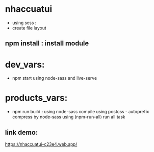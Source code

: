 # nhaccuatui
- using scss :
- create file layout

## npm install : install module
# dev_vars: 
- npm start using node-sass and live-serve
# products_vars:
- npm run build :
using node-sass compile
using postcss - autoprefix
compress by node-sass
using (npm-run-all) run all task 

## link demo: 
https://nhaccuatui-c23e4.web.app/